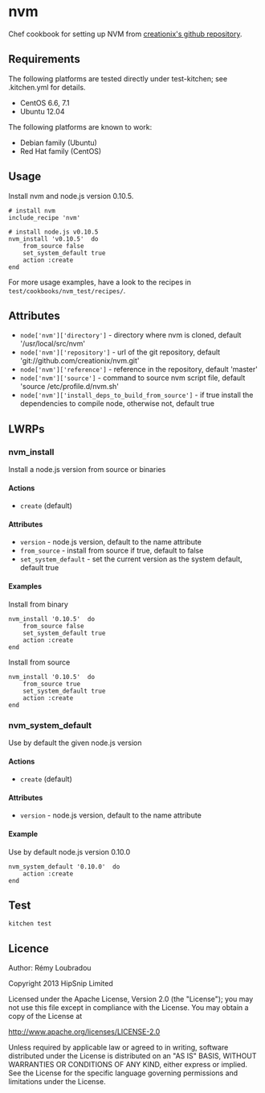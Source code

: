 # nvm

Chef cookbook for setting up NVM from [creationix's github repository](https://github.com/creationix/nvm).

## Requirements

The following platforms are tested directly under test-kitchen; see .kitchen.yml for details.

- CentOS 6.6, 7.1
- Ubuntu 12.04

The following platforms are known to work:

- Debian family (Ubuntu)
- Red Hat family (CentOS)

## Usage

Install nvm and node.js version 0.10.5.

	# install nvm
	include_recipe 'nvm'

	# install node.js v0.10.5
	nvm_install 'v0.10.5'  do
		from_source false
		set_system_default true
		action :create
	end

For more usage examples, have a look to the recipes in `test/cookbooks/nvm_test/recipes/`.

## Attributes

* `node['nvm']['directory']` - directory where nvm is cloned, default '/usr/local/src/nvm'
* `node['nvm']['repository']` - url of the git repository, default 'git://github.com/creationix/nvm.git'
* `node['nvm']['reference']` - reference in the repository, default 'master'
* `node['nvm']['source']` - command to source nvm script file, default 'source /etc/profile.d/nvm.sh'
* `node['nvm']['install_deps_to_build_from_source']` - if true install the dependencies to compile node, otherwise not, default true

## LWRPs

### nvm_install

Install a node.js version from source or binaries

#### Actions

- `create` (default)

#### Attributes

- `version` - node.js version, default to the name attribute
- `from_source` - install from source if true, default to false
- `set_system_default` - set the current version as the system default, default true

#### Examples

Install from binary

	nvm_install '0.10.5'  do
		from_source false
		set_system_default true
		action :create
	end

Install from source

	nvm_install '0.10.5'  do
		from_source true
		set_system_default true
		action :create
	end


### nvm_system_default

Use by default the given node.js version

#### Actions

- `create` (default)

#### Attributes

- `version` - node.js version, default to the name attribute

#### Example

Use by default node.js version 0.10.0

	nvm_system_default '0.10.0'  do
		action :create
	end

## Test

    kitchen test

## Licence

Author: Rémy Loubradou

Copyright 2013 HipSnip Limited

Licensed under the Apache License, Version 2.0 (the "License");
you may not use this file except in compliance with the License.
You may obtain a copy of the License at

http://www.apache.org/licenses/LICENSE-2.0

Unless required by applicable law or agreed to in writing, software
distributed under the License is distributed on an "AS IS" BASIS,
WITHOUT WARRANTIES OR CONDITIONS OF ANY KIND, either express or implied.
See the License for the specific language governing permissions and
limitations under the License.
